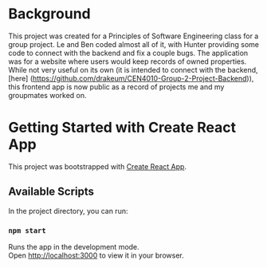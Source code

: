 # Background
This project was created for a Principles of Software Engineering class for a group project. Le and Ben coded almost all of it, with Hunter providing some code to connect with the backend and fix a couple bugs. The application was for a website where users would keep records of owned properties. While not very useful on its own (it is intended to connect with the backend, [here] (https://github.com/drakeum/CEN4010-Group-2-Project-Backend)), this frontend app is now public as a record of projects me and my groupmates worked on. 

# Getting Started with Create React App

This project was bootstrapped with [Create React App](https://github.com/facebook/create-react-app).

## Available Scripts

In the project directory, you can run:

### `npm start`

Runs the app in the development mode.\
Open [http://localhost:3000](http://localhost:3000) to view it in your browser.


